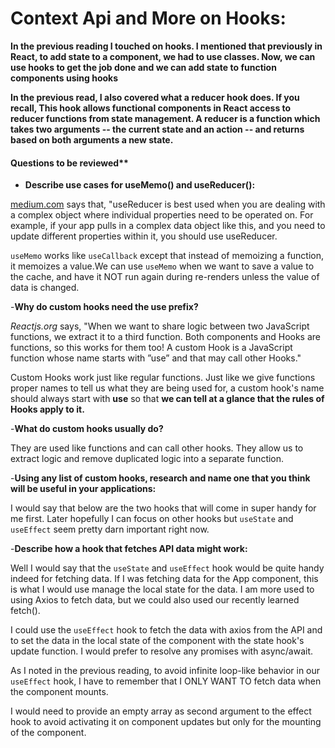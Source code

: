 # Context Api and More on Hooks:

**In the previous reading I touched on hooks. I mentioned that previously in React, to add state to a component, we had to use classes. Now, we can use hooks to get the job done and we can add state to function components using hooks**

**In the previous read, I also covered what a reducer hook does. If you recall, This hook allows functional components in React access to reducer functions from state management. A reducer is a function which takes two arguments -- the current state and an action -- and returns based on both arguments a new state.**

#### Questions to be reviewed**

- **Describe use cases for useMemo() and useReducer():**
  
[medium.com](https://medium.com/@binyamin/react-hooks-usereducer-usecallback-usememo-5e5af9b0257a) says that, "useReducer is best used when you are dealing with a complex object where individual properties need to be operated on.
For example, if your app pulls in a complex data object like this, and you need to update different properties within it, you should use useReducer.

`useMemo` works like `useCallback` except that instead of memoizing a function, it memoizes a value.We can use `useMemo` when we want to save a  value to the cache, and have it NOT run again during re-renders unless the value of data is changed.

-**Why do custom hooks need the use prefix?**

*Reactjs.org* says, "When we want to share logic between two JavaScript functions, we extract it to a third function. Both components and Hooks are functions, so this works for them too! A custom Hook is a JavaScript function whose name starts with ”use” and that may call other Hooks."

Custom Hooks work just like regular functions. Just like we give functions proper names to tell us what they are being used for, a custom hook's name should always start with **use** so that **we can tell at a glance that the rules of Hooks apply to it.**

-**What do custom hooks usually do?**

They are used like functions and can call other hooks. They allow us to extract logic and remove duplicated logic into a separate function.

-**Using any list of custom hooks, research and name one that you think will be useful in your applications:**

I would say that below are the two hooks that will come in super handy for me first. Later hopefully I can focus on other hooks but `useState` and `useEffect` seem pretty darn important right now.

-**Describe how a hook that fetches API data might work:**

Well I would say that the `useState` and `useEffect` hook would be quite handy indeed for fetching data. If I was fetching data for the App component, this is what I would use manage the local state for the data. I am more used to using Axios to fetch data, but we could also used our recently learned fetch().

I could use the `useEffect` hook to fetch the data with axios from the API and to set the data in the local state of the component with the state hook's update function. I would prefer to resolve any promises with async/await. 

As I noted in the previous reading, to avoid infinite loop-like behavior in our `useEffect` hook, I have to remember that I ONLY WANT TO fetch data when the component mounts. 

I would need to provide an empty array as second argument to the effect hook to avoid activating it on component updates but only for the mounting of the component.


